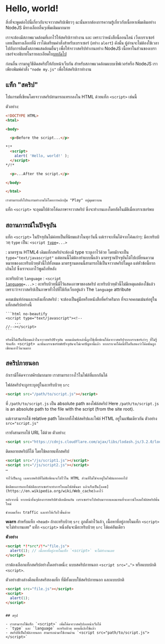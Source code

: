 # Hello, world!

สิ่งที่จะพูดต่อไปนี้เกี่ยวกับจะจาวาสคริปเพียวๆ ฉะนั้นหากต้องการความรู้เกี่ยวกับเนื้อหาเพิ่มเติมอย่าง NodeJS มีทางเลือกอื่นๆเพิ่มเติมมากมาย 

เราจะต้องมีสภาพแวดล้อมที่เอาไว้ให้สคริปเราทำงาน และ เพราะว่าหนังสือนี้ออนไลน์ เว็บเบราเซอร์เลยเป็นทางเลือกที่ดี เราได้เตรียมคำสั่งสำหรับเบราเซอร์ (อย่าง `alert`) ดังนั้น ผู้อ่านจะไม่ต้องใช้เวลาไปกับการติดตั้งสภาพแสดล้อมอื่นๆ เพื่อให้จาวาสคริปทำงานอย่าง NodeJS เนื้อหาในส่วนของเบราเซอร์จะอธิบายในรายละเอียดใบ[บทถัดไป](/ui)

ก่อนอื่น เรามาดูวิธีติดสคริปให้กับหน้าเว็บกัน สำหรับสภาพแวดล้อมแบบเซิฟเวอร์หรือ NodeJS เราเพียงพิมพ์คำสั่ง `"node my.js"` เพื่อให้สคริปเราทำงาน

## แท็ก "สคริป"

โปแกรมที่เขียนโดยจาวาสคริปสามารถแทรกลงใน HTML ด้วยแท็ก `<script>` เช่นนี้

ตัวอย่าง:

```html run height=100
<!DOCTYPE HTML>
<html>

<body>

  <p>Before the script...</p>

*!*
  <script>
    alert( 'Hello, world!' );
  </script>
*/!*

  <p>...After the script.</p>

</body>

</html>
```

```online
เราสามารถสั่งโปรแกรมทำงานได้โดยการคลิกปุ่ม "Play" อยู่มุมขวาบน
```

แท็ก `<script>` จะอุดมไปด้วยโค้ดภาษาจาวาสคริป ซึ่งจะทำงานเองโดยอัตโนมัติเมื่อเบราเซอร์พบ


## สถานการณ์ในปัจจุบัน

แท็ก `<script>` ในปัจจุบันไม่ค่อยเป็นที่นิยมแล้วในทุกวันนี้ แต่เราจะเห็นได้จากโค้ดเก่าๆ:
มีอะทริบบิวทฺ `type` เป็น: <code>&lt;script <u>type</u>=...&gt;</code>

  : มาตรฐาน HTML4 เดิมแท็กสคริปจะต้องมี type ระบุเอาไว้ด้วย โดยมักจะเป็น `type="text/javascript"` แต่ตอนนี้ไม่ต้องทำแบบนี้แล้ว มาตรฐานปัจจุบันได้ไปเปลี่ยนความหมายของอะทริบบิวทฺตัวนี้ไปทั้งหมด มาตรฐานตอนนี้สามารถใช้เป็นจาวาสคริปโมดูล แต่หัวข้อนี้ยากเกินไป ซึ่งเราจะเอาไว้พูดถึงทีหลัง

อะทริบบิวทฺ `language` : <code>&lt;script <u>language</u>=...&gt;</code>
  : อะทริบบิวทฺนี้มีไว้แสดงภาษาของสคริป อะทริบบิวทฺตัวนี้ไม่มีเหตุผลต้องใช้แล้ว เพราะว่าจาวาสคริปเป็นภาษาทั่วไปที่ใช้กับเว็บอยู่แล้ว
 The `language` attribute
 
คอมเม้นท์ก่อนและหลังแท็กสคริป
  : จะต้องเป็นคู่มือหรือหนังสือที่คร่ำครึมาก ที่จะเจอคอมเม้นท์อยู่ในแท็กสคริปอย่างนี้

    ```html no-beautify
    <script type="text/javascript"><!--
        ...
    //--></script>
    ```
    
    ทริคนี้ไม่เป็นที่นิยมแล้วในจาวาสคริปปัจจุบัน คอมเม้นท์เหล่านี้ถูกใช้เพื่อซ่อนโค้ดจาวาสคริปจากเบราเซอร์เก่าๆ ที่ไม่รู้จักแท็ก <script> ฉะนั้นเบราเซอร์สมัยปัจจุบันจะไม่เจอปัญหานี้แล้ว หากเราเจอโค้ดนี้ที่ใดก็แสดงว่าโค้ดนั้นถูกเขียนเอาไว้นานมาก

## สคริปภายนอก

ถ้าเรามีโค้ดจาวาสคิรปมากมาย เราสามารถวางไว้ในไฟล์ที่แยกกันได้

ไฟล์สคริปจะถูกระบุอยู่ในอะทริบบิวทฺ `src` 

```html
<script src="/path/to/script.js"></script>
```

ที่ `/path/to/script.js` เป็น absolute path ของไฟล์สคริป 
Here `/path/to/script.js` is an absolute path to the file with the script (from the site root).

แต่เราสามารถใช้ relative path ได้หากทั้งไฟล์สคริปและไฟล์ HTML อยู่ในแฟ้มเดียวกัน ตัวอย่าง `src="script.js"` 

เรายังสามารถใช้ URL ได้ด้วย ตัวอย่าง: 

```html
<script src="https://cdnjs.cloudflare.com/ajax/libs/lodash.js/3.2.0/lodash.js"></script>
```

ติดหลายสคริปก็ได้ โดยใช้หลายแท็กสคริป

```html
<script src="/js/script1.js"></script>
<script src="/js/script2.js"></script>
…
```

```smart
จำไว้เป็นกฎ เฉพาะสคริปที่ไม่ซับซ้อนจะใส่ไว้ใน HTML ส่วนที่ไม่ใช่จะอยู่ในไฟล์แยกออกไป

ข้อดึของการแยกไฟล์คือเบราเซอร์จะทำการโหลดไฟล์นั้นมา แล้วเก็บเป็น[แคช](https://en.wikipedia.org/wiki/Web_cache)เอาไว้

หลังจากนี้ หากหน้าอื่นๆต้องการสคริปตัวดีเหมือนกัน เบราเซอร์จะไปหยิบมาจากแคลแทนที่จะดาวน์โหลดไฟล์สคริปนั้นใหม่ 

ช่วยลดเรื่อง traffic และทำให้เว็บไวขึ้นด้วย
```

**warn** สำหรับแท็ก `<head>` ถ้าอะทริบบิวทฺ `src` ถูกตั้งค่าไว้แล้ว, เนื้อหาที่อยู่ภายในแท็ก `<script>` จะไม่ทำงานเลย"
แท็ก `<script>` หนึ่งอันจะมีอะทริบบิวทฺ `src` ได้แค่อันเดียว

**ตัวอย่าง**

```html
<script *!*src*/!*="file.js">
  alert(1); // เนื้อหาที่อยู่ภายในแท็ก `<script>` จะไม่ทำงานเลย
</script>
```

เราต้องเลือกแท็กสคริปอย่างใดอย่างหนึ่ง: แบบสคริปภายนอก `<script src="…">` หรือแบบปกติ `<script>`.

ตัวอย่างข้างล่างคือแท็กสคริสองแท็ก ที่มีทั้งแบบใช้สคริปภายนอก และแบบปกติ

```html
<script src="file.js"></script>
<script>
  alert(1);
</script>
```
````

## สรุป

- เราสามารถใช้แท็ก `<script>` เพิ่มโค้ดจาวาสคริปลงหน้าเว็บได้
- `type` และ `language` อะทริบบิวทฺ ตอนนี้เลิกใช้แล้ว
- สคริปที่เป็นไฟล์ภายนอก สามารถนำมาใช้งานผ่าน `<script src="path/to/script.js"></script>`

